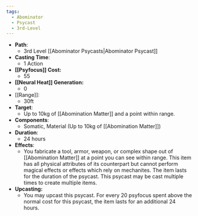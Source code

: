 ```yaml
---
tags:
  - Abominator
  - Psycast
  - 3rd-Level
---
```

- **Path**:
	- 3rd Level [[Abominator Psycasts|Abominator Psycast]]
- **Casting Time**:
	- 1 Action
- **[[Psyfocus]] Cost:**
	- 55
- **[[Neural Heat]] Generation:**
	- 0
- [[Range]]:
	- 30ft
- **Target**:
	- Up to 10kg of [[Abomination Matter]] and a point within range.
- **Components**:
	- Somatic, Material (Up to 10kg of [[Abomination Matter]])
- **Duration**:
	- 24 hours
- **Effects**:
	- You fabricate a tool, armor, weapon, or complex shape out of [[Abomination Matter]] at a point you can see within range. This item has all physical attributes of its counterpart but cannot perform magical effects or effects which rely on mechanites. The item lasts for the duration of the psycast. This psycast may be cast multiple times to create multiple items.
- **Upcasting:**
	- You may upcast this psycast. For every 20 psyfocus spent above the normal cost for this psycast, the item lasts for an additional 24 hours.